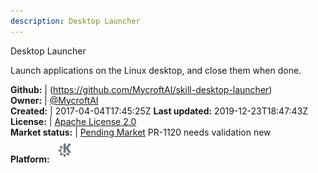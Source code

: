 ```yaml
---
description: Desktop Launcher
---
```

Desktop Launcher

Launch applications on the Linux desktop, and close them when done.

**Github:** | (https://github.com/MycroftAI/skill-desktop-launcher)  
**Owner:** | [@MycroftAI](https://github.com/MycroftAI)  
**Created:** | 2017-04-04T17:45:25Z  **Last updated:** 2019-12-23T18:47:43Z  
**License:** | [Apache License 2.0](https://api.github.com/licenses/apache-2.0)  
**Market status:** | [Pending Market](https://market.mycroft.ai/skill/) PR-1120 needs validation new  
**Platform:**   ![](.gitbook/assets/kde.png)   

